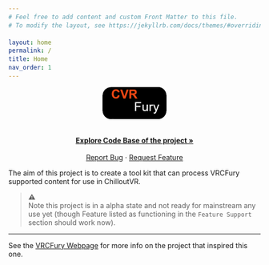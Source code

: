 ```yaml
---
# Feel free to add content and custom Front Matter to this file.
# To modify the layout, see https://jekyllrb.com/docs/themes/#overriding-theme-defaults

layout: home
permalink: /
title: Home
nav_order: 1
---
```


<div align="center">
  <img src="assets/images/logos/CVRFuryLogo.png" alt="Logo" width="128" height="64">
</div>

<p align="center">
  <br />
  <a href="https://repo.cvrfury.uk"><strong>Explore Code Base of the project »</strong></a>
  <br />
  <br />
  <a href="https://github.com/NovaVoidHowl/CVRFury/issues">Report Bug</a>
  ·
  <a href="https://github.com/NovaVoidHowl/CVRFury/issues">Request Feature</a>
  <br />
</p>


The aim of this project is to create a tool kit that can process VRCFury supported content for use in ChilloutVR.

>⚠️\
Note this project is in a alpha state and not ready for mainstream any use yet
 (though Feature listed as functioning in the `Feature Support` section should work now).

---

See the [VRCFury Webpage](https://vrcfury.com/) for more info on the project that inspired this one.
